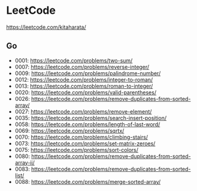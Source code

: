 # LeetCode
https://leetcode.com/kitaharata/

## Go
* 0001: https://leetcode.com/problems/two-sum/
* 0007: https://leetcode.com/problems/reverse-integer/
* 0009: https://leetcode.com/problems/palindrome-number/
* 0012: https://leetcode.com/problems/integer-to-roman/
* 0013: https://leetcode.com/problems/roman-to-integer/
* 0020: https://leetcode.com/problems/valid-parentheses/
* 0026: https://leetcode.com/problems/remove-duplicates-from-sorted-array/
* 0027: https://leetcode.com/problems/remove-element/
* 0035: https://leetcode.com/problems/search-insert-position/
* 0058: https://leetcode.com/problems/length-of-last-word/
* 0069: https://leetcode.com/problems/sqrtx/
* 0070: https://leetcode.com/problems/climbing-stairs/
* 0073: https://leetcode.com/problems/set-matrix-zeroes/
* 0075: https://leetcode.com/problems/sort-colors/
* 0080: https://leetcode.com/problems/remove-duplicates-from-sorted-array-ii/
* 0083: https://leetcode.com/problems/remove-duplicates-from-sorted-list/
* 0088: https://leetcode.com/problems/merge-sorted-array/

